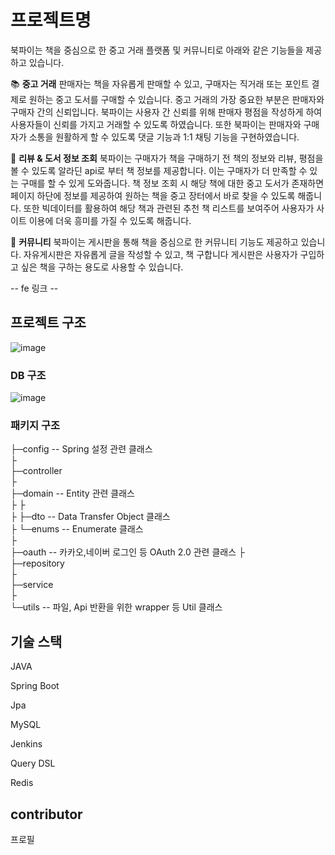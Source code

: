 # 프로젝트명

북파이는 책을 중심으로 한 중고 거래 플랫폼 및 커뮤니티로
아래와 같은 기능들을 제공하고 있습니다.

:books: **중고 거래**
판매자는 책을 자유롭게 판매할 수 있고, 구매자는 직거래 또는 포인트 결제로 원하는 중고 도서를 구매할 수 있습니다.
중고 거래의 가장 중요한 부분은 판매자와 구매자 간의 신뢰입니다. 북파이는 사용자 간 신뢰를 위해 판매자 평점을 작성하게 하여 사용자들이 신뢰를 가지고 거래할 수 있도록 하였습니다.
또한 북파이는 판매자와 구매자가 소통을 원활하게 할 수 있도록 댓글 기능과 1:1 채팅 기능을 구현하였습니다.

:mag_right: **리뷰 & 도서 정보 조회**
북파이는 구매자가 책을 구매하기 전 책의 정보와 리뷰, 평점을 볼 수 있도록 알라딘 api로 부터 책 정보를 제공합니다. 이는 구매자가 더 만족할 수 있는 구매를 할 수 있게 도와줍니다.
책 정보 조회 시 해당 책에 대한 중고 도서가 존재하면 페이지 하단에 정보를 제공하여 원하는 책을 중고 장터에서 바로 찾을 수 있도록 해줍니다.
또한 빅데이터를 활용하여 해당 책과 관련된 추천 책 리스트를 보여주어 사용자가 사이트 이용에 더욱 흥미를 가질 수 있도록 해줍니다.

:two_men_holding_hands: **커뮤니티**
북파이는 게시판을 통해 책을 중심으로 한 커뮤니티 기능도 제공하고 있습니다.
자유게시판은 자유롭게 글을 작성할 수 있고, 책 구합니다 게시판은 사용자가 구입하고 싶은 책을 구하는 용도로 사용할 수 있습니다.

-- fe 링크  -- 

## 프로젝트 구조 
  ![image](https://user-images.githubusercontent.com/18027740/154010180-82b63874-a459-4102-8ef0-369114ea59bb.png)


 ### **DB 구조**
 
![image](https://user-images.githubusercontent.com/18027740/154010299-c646da0b-b505-4db9-aa13-1d259cb24fd6.png)




 

 
 
 ### **패키지 구조**
 
 ├─config        -- Spring 설정 관련 클래스  
 ├                 
 ├─controller  
 ├  
 ├─domain         -- Entity 관련 클래스  
 ├ ├  
 ├ ├─dto         --  Data Transfer Object 클래스  
 ├ └─enums       --  Enumerate 클래스  
 ├  
 ├─oauth          -- 카카오,네이버 로그인 등 OAuth 2.0 관련 클래스 
 ├  
 ├─repository     
 ├  
 ├─service  
 ├  
 └─utils          -- 파일, Api 반환을 위한 wrapper 등 Util 클래스
 
 



## 기술 스택 
  JAVA
  
  Spring Boot
  
  Jpa
  
  MySQL
  
  Jenkins
  
  Query DSL
  
  Redis
 


## contributor 
프로필 



